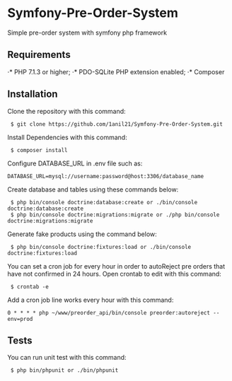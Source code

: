 # Symfony-Pre-Order-System
Simple pre-order system with symfony php framework

## Requirements
⋅* PHP 7.1.3 or higher;
⋅* PDO-SQLite PHP extension enabled;
⋅* Composer

## Installation

Clone the repository with this command:
```
 $ git clone https://github.com/1anil21/Symfony-Pre-Order-System.git
```
Install Dependencies with this command:
```
 $ composer install
```
Configure DATABASE_URL in .env file such as:
```
DATABASE_URL=mysql://username:password@host:3306/database_name
```
Create database and tables using these commands below:
```
 $ php bin/console doctrine:database:create or ./bin/console doctrine:database:create
 $ php bin/console doctrine:migrations:migrate or ./php bin/console doctrine:migrations:migrate
```

Generate fake products using the command below:
```
 $ php bin/console doctrine:fixtures:load or ./bin/console doctrine:fixtures:load
```

You can set a cron job for every hour in order to autoReject pre orders that have not confirmed in 24 hours.
Open crontab to edit with this command:
```
 $ crontab -e
```

Add a cron job line works every hour with this command:
```
0 * * * * php ~/www/preorder_api/bin/console preorder:autoreject --env=prod
```

## Tests

You can run unit test with this command:
```
 $ php bin/phpunit or ./bin/phpunit
```
